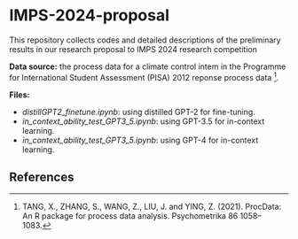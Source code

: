 # IMPS-2024-proposal

This repository collects codes and detailed descriptions of the preliminary results in our research proposal to IMPS 2024 research competition

**Data source:** the process data for a climate control intem in the Programme for International Student Assessment (PISA) 2012 reponse process data [^1]. 

**Files:**
- *distillGPT2_finetune.ipynb*: using distilled GPT-2 for fine-tuning.
- *in_context_ability_test_GPT3_5.ipynb*: using GPT-3.5 for in-context learning.
- *in_context_ability_test_GPT3_5.ipynb*: using GPT-4 for in-context learning.

## References

[^1]: TANG, X., ZHANG, S., WANG, Z., LIU, J. and YING, Z. (2021). ProcData: An R package for process data analysis. Psychometrika 86 1058–1083.
